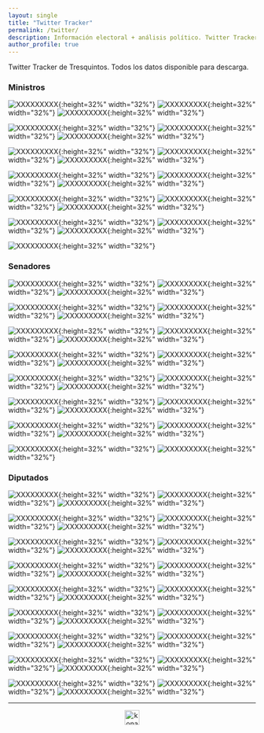 ```yaml
---
layout: single
title: "Twitter Tracker"
permalink: /twitter/
description: Información electoral + análisis político. Twitter Tracker.
author_profile: true
---
```


Twitter Tracker de Tresquintos. Todos los datos disponible para descarga.

### Ministros

![XXXXXXXXX](/images/twitter/ministers/tvalenzuelavt.png){:height=32%" width="32%"}
![XXXXXXXXX](/images/twitter/ministers/jubrodsky.png){:height=32%" width="32%"}
![XXXXXXXXX](/images/twitter/ministers/Mayafernandeza.png){:height=32%" width="32%"}

![XXXXXXXXX](/images/twitter/ministers/sadiaz1.png){:height=32%" width="32%"}
![XXXXXXXXX](/images/twitter/ministers/GiorgioJackson.png){:height=32%" width="32%"}
![XXXXXXXXX](/images/twitter/ministers/javieratoroc.png){:height=32%" width="32%"}

![XXXXXXXXX](/images/twitter/ministers/nico_grau.png){:height=32%" width="32%"}
![XXXXXXXXX](/images/twitter/ministers/ProfMarcoAvila.png){:height=32%" width="32%"}
![XXXXXXXXX](/images/twitter/ministers/mariomarcelc.png){:height=32%" width="32%"}

![XXXXXXXXX](/images/twitter/ministers/Carolina_Toha.png){:height=32%" width="32%"}
![XXXXXXXXX](/images/twitter/ministers/mriost.png){:height=32%" width="32%"}
![XXXXXXXXX](/images/twitter/ministers/Maisa_Rojas.png){:height=32%" width="32%"}

![XXXXXXXXX](/images/twitter/ministers/totiorellanag.png){:height=32%" width="32%"}
![XXXXXXXXX](/images/twitter/ministers/jcgarciapdea.png){:height=32%" width="32%"}
![XXXXXXXXX](/images/twitter/ministers/UrrejolaRREE.png){:height=32%" width="32%"}

![XXXXXXXXX](/images/twitter/ministers/camila_vallejo.png){:height=32%" width="32%"}
![XXXXXXXXX](/images/twitter/ministers/jeannette_jara.png){:height=32%" width="32%"}
![XXXXXXXXX](/images/twitter/ministers/JCMunozMarquez.png){:height=32%" width="32%"}

![XXXXXXXXX](/images/twitter/ministers/carlosmontestwt.png){:height=32%" width="32%"}

### Senadores

![XXXXXXXXX](/images/twitter/legislators/sekeitel.png){:height=32%" width="32%"}
![XXXXXXXXX](/images/twitter/legislators/javiermacaya.png){:height=32%" width="32%"}
![XXXXXXXXX](/images/twitter/legislators/matiaswalkerp.png){:height=32%" width="32%"}

![XXXXXXXXX](/images/twitter/legislators/daniel_nunez_a.png){:height=32%" width="32%"}
![XXXXXXXXX](/images/twitter/legislators/paulinanu.png){:height=32%" width="32%"}
![XXXXXXXXX](/images/twitter/legislators/ArayaPedro.png){:height=32%" width="32%"}

![XXXXXXXXX](/images/twitter/legislators/vanrysselberghe.png){:height=32%" width="32%"}
![XXXXXXXXX](/images/twitter/legislators/gastonsaavedra.png){:height=32%" width="32%"}
![XXXXXXXXX](/images/twitter/legislators/fidelsenador.png){:height=32%" width="32%"}

![XXXXXXXXX](/images/twitter/legislators/ivanmoreirab.png){:height=32%" width="32%"}
![XXXXXXXXX](/images/twitter/legislators/KarimBianchi.png){:height=32%" width="32%"}
![XXXXXXXXX](/images/twitter/legislators/KuschelSenador.png){:height=32%" width="32%"}

![XXXXXXXXX](/images/twitter/legislators/lcruzcoke.png){:height=32%" width="32%"}
![XXXXXXXXX](/images/twitter/legislators/Claupascualgrau.png){:height=32%" width="32%"}
![XXXXXXXXX](/images/twitter/legislators/mjossandon.png){:height=32%" width="32%"}

![XXXXXXXXX](/images/twitter/legislators/DignidadFabiola.png){:height=32%" width="32%"}
![XXXXXXXXX](/images/twitter/legislators/AKusanovicG.png){:height=32%" width="32%"}
![XXXXXXXXX](/images/twitter/legislators/RojoEdwards.png){:height=32%" width="32%"}

![XXXXXXXXX](/images/twitter/legislators/ifloressenador.png){:height=32%" width="32%"}
![XXXXXXXXX](/images/twitter/legislators/MjGaticaB.png){:height=32%" width="32%"}
![XXXXXXXXX](/images/twitter/legislators/adeurresti.png){:height=32%" width="32%"}

![XXXXXXXXX](/images/twitter/legislators/loretosenadora.png){:height=32%" width="32%"}
![XXXXXXXXX](/images/twitter/legislators/gustavosanhuez.png){:height=32%" width="32%"}



### Diputados

![XXXXXXXXX](/images/twitter/legislators/clara_sagardia.png){:height=32%" width="32%"}
![XXXXXXXXX](/images/twitter/legislators/BenjaminMorenob.png){:height=32%" width="32%"}
![XXXXXXXXX](/images/twitter/legislators/Candeladiputada.png){:height=32%" width="32%"}

![XXXXXXXXX](/images/twitter/legislators/DiputadaD15.png){:height=32%" width="32%"}
![XXXXXXXXX](/images/twitter/legislators/DiputadoArroyo.png){:height=32%" width="32%"}
![XXXXXXXXX](/images/twitter/legislators/JaimeSaezQuiroz.png){:height=32%" width="32%"}

![XXXXXXXXX](/images/twitter/legislators/EricAedoJeldres.png){:height=32%" width="32%"}
![XXXXXXXXX](/images/twitter/legislators/felipe_donosoc.png){:height=32%" width="32%"}
![XXXXXXXXX](/images/twitter/legislators/florweissen.png){:height=32%" width="32%"}

![XXXXXXXXX](/images/twitter/legislators/glorianaveillan.png){:height=32%" width="32%"}
![XXXXXXXXX](/images/twitter/legislators/hector_ulloaa.png){:height=32%" width="32%"}
![XXXXXXXXX](/images/twitter/legislators/henrylealbizama.png){:height=32%" width="32%"}

![XXXXXXXXX](/images/twitter/legislators/HugoReyM.png){:height=32%" width="32%"}
![XXXXXXXXX](/images/twitter/legislators/JCBeltranSilva.png){:height=32%" width="32%"}
![XXXXXXXXX](/images/twitter/legislators/mbeckeralvear.png){:height=32%" width="32%"}

![XXXXXXXXX](/images/twitter/legislators/mperezdiputada.png){:height=32%" width="32%"}
![XXXXXXXXX](/images/twitter/legislators/nromerotalguia.png){:height=32%" width="32%"}
![XXXXXXXXX](/images/twitter/legislators/SchubertRubio.png){:height=32%" width="32%"}

![XXXXXXXXX](/images/twitter/legislators/CalamaVelasquez.png){:height=32%" width="32%"}
![XXXXXXXXX](/images/twitter/legislators/DipSaraConcha.png){:height=32%" width="32%"}
![XXXXXXXXX](/images/twitter/legislators/AnaMariaBravoC.png){:height=32%" width="32%"}

![XXXXXXXXX](/images/twitter/legislators/HernanPalma_D12.png){:height=32%" width="32%"}
![XXXXXXXXX](/images/twitter/legislators/JIrarrazavalR.png){:height=32%" width="32%"}
![XXXXXXXXX](/images/twitter/legislators/CatalinaDelReal.png){:height=32%" width="32%"}

![XXXXXXXXX](/images/twitter/legislators/GaelDiputada.png){:height=32%" width="32%"}
![XXXXXXXXX](/images/twitter/legislators/PamJiles.png){:height=32%" width="32%"}
![XXXXXXXXX](/images/twitter/legislators/Marcia_Raphaelm.png){:height=32%" width="32%"}


---

<!-- NES -->
<style>
.aligncenter {
    text-align: center;
}
</style>
<p class="aligncenter">
    <img src="/images/nes.png" width="30" height="30" alt="konami" />
</p>
<script src="/js/topsecret.js"></script>

<script src="/js/cyberdelia.js"></script>

<script type="text/javascript"> var msTag = {"site":"tnw","page":"home","cyberdelia_page_type":"home","data":{"sponsorName":false,"isSponsoredCategory":false}}</script>

<script src="https://cdn0.tnwcdn.com/wp-content/themes/cyberdelia/assets/js/app.min.js?v=1585558461" type="text/javascript" async=""></script>



<!-- Popup -->
<!-- <script src="/sweetalerts2/dist/sweetalert2.all.min.js"></script>

<script type="text/javascript">

setTimeout(function(){Swal.fire({
  title: '¡Apoya a Tresquintos!',
  text: 'Ayúdanos a mantener el sitio activo e independiente',
  footer: '<a href="https://tresquintos.us15.list-manage.com/subscribe/post?u=3a6f5773bbbc78ea5a0003f67&id=8c164eff0f">Suscríbete al Newsletter Aquí</a>',
  imageUrl: '/images/pc.png',
  imageWidth: 80,
  imageHeight: 80,
  imageAlt: 'Custom image',
  timer: 45000,
  timerProgressBar: true,
  width: 500,
  showCloseButton: true,
  showDenyButton: true,
  showCancelButton: false,
  confirmButtonText: `Una Vez`,
  denyButtonText: `Mensual`,
  cancelButtonText: `No por ahora`,
  }).then((result) => {
  if (result.isConfirmed) {
    window.open("https://tresquintos.cl/donaciones/")
  } else if (result.isDenied) {
    window.open("https://tresquintos.cl/donaciones/")
  }
  })
  },15000);
</script> -->


<!-- Favicon -->
<link rel="apple-touch-icon" sizes="180x180" href="/apple-touch-icon.png">
<link rel="icon" type="image/png" sizes="32x32" href="/favicon-32x32.png">
<link rel="icon" type="image/png" sizes="16x16" href="/favicon-16x16.png">
<link rel="manifest" href="/site.webmanifest">
<link rel="mask-icon" href="/safari-pinned-tab.svg" color="#5bbad5">
<meta name="msapplication-TileColor" content="#b91d47">
<meta name="theme-color" content="#ffffff">


<!-- Finisce sempre così, con la morte.
Prima però c’è stata la vita,
nascosta sotto i bla, bla, bla, bla, bla.
È tutto sedimentato sotto il chiacchiericcio e il rumore:
il silenzio e il sentimento,
l’emozione e la paura,
gli sparuti incostanti sprazzi di bellezza
e poi lo squallore disgraziato e l’uomo miserabile.
Tutto sepolto nella coperta
dell’imbarazzo dello stare al mondo:
bla, bla, bla, bla.
Altrove c’è l’Altrove,
io non mi occupo dell’Altrove.
Dunque che questo romanzo abbia inizio.
In fondo è solo un trucco, si è solo un trucco. kb. -->
